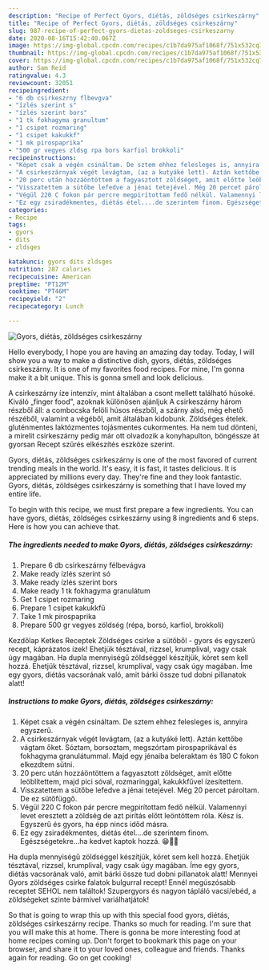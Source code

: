 ```yaml
---
description: "Recipe of Perfect Gyors, diétás, zöldséges csirkeszárny"
title: "Recipe of Perfect Gyors, diétás, zöldséges csirkeszárny"
slug: 987-recipe-of-perfect-gyors-dietas-zoldseges-csirkeszarny
date: 2020-08-16T15:42:40.067Z
image: https://img-global.cpcdn.com/recipes/c1b7da975af1068f/751x532cq70/gyors-dietas-zoldseges-csirkeszarny-recept-foto.jpg
thumbnail: https://img-global.cpcdn.com/recipes/c1b7da975af1068f/751x532cq70/gyors-dietas-zoldseges-csirkeszarny-recept-foto.jpg
cover: https://img-global.cpcdn.com/recipes/c1b7da975af1068f/751x532cq70/gyors-dietas-zoldseges-csirkeszarny-recept-foto.jpg
author: Sam Reid
ratingvalue: 4.3
reviewcount: 32051
recipeingredient:
- "6 db csirkeszrny flbevgva"
- "ízlés szerint s"
- "ízlés szerint bors"
- "1 tk fokhagyma granultum"
- "1 csipet rozmaring"
- "1 csipet kakukkf"
- "1 mk pirospaprika"
- "500 gr vegyes zldsg rpa bors karfiol brokkoli"
recipeinstructions:
- "Képet csak a végén csináltam. De sztem ehhez felesleges is, annyira egyszerű."
- "A csirkeszárnyak végét levágtam, (az a kutyáké lett). Aztán kettőbe vágtam őket. Sóztam, borsoztam, megszórtam pirospaprikával és fokhagyma granulátummal. Majd egy jénaiba beleraktam és 180 C fokon elkezdtem sütni."
- "20 perc után hozzáöntöttem a fagyasztott zöldséget, amit előtte leöblítettem, majd pici sóval, rozmaringgal, kakukkfűvel ízesítettem."
- "Visszatettem a sütőbe lefedve a jénai tetejével. Még 20 percet pároltam. De ez sütőfüggő."
- "Végül 220 C fokon pár percre megpirítottam fedő nélkül. Valamennyi levet eresztett a zöldség de azt pirítás előtt leöntöttem róla. Kész is. Egyszerű és gyors, ha épp nincs időd másra."
- "Ez egy zsiradékmentes, diétás étel....de szerintem finom. Egészségetekre...ha kedvet kaptok hozzá. 😁🌹🌷"
categories:
- Recipe
tags:
- gyors
- dits
- zldsges

katakunci: gyors dits zldsges 
nutrition: 287 calories
recipecuisine: American
preptime: "PT12M"
cooktime: "PT46M"
recipeyield: "2"
recipecategory: Lunch

---
```



![Gyors, diétás, zöldséges csirkeszárny](https://img-global.cpcdn.com/recipes/c1b7da975af1068f/751x532cq70/gyors-dietas-zoldseges-csirkeszarny-recept-foto.jpg)

Hello everybody, I hope you are having an amazing day today. Today, I will show you a way to make a distinctive dish, gyors, diétás, zöldséges csirkeszárny. It is one of my favorites food recipes. For mine, I'm gonna make it a bit unique. This is gonna smell and look delicious.

A csirkeszárny íze intenzív, mint általában a csont mellett található húsoké. Kiváló „finger food&#34;, azoknak különösen ajánljuk A csirkeszárny három részből áll: a combocska felöli húsos részből, a szárny alsó, még ehető részéből, valamint a végéből, amit általában kidobunk. Zöldséges ételek. gluténmentes laktózmentes tojásmentes cukormentes. Ha nem tud dönteni, a mirelit csirkeszárny pedig már ott olvadozik a konyhapulton, böngéssze át gyorsan Recept szűrés elkészítés eszköze szerint.

Gyors, diétás, zöldséges csirkeszárny is one of the most favored of current trending meals in the world. It's easy, it is fast, it tastes delicious. It is appreciated by millions every day. They're fine and they look fantastic. Gyors, diétás, zöldséges csirkeszárny is something that I have loved my entire life.


To begin with this recipe, we must first prepare a few ingredients. You can have gyors, diétás, zöldséges csirkeszárny using 8 ingredients and 6 steps. Here is how you can achieve that.

<!--inarticleads1-->

##### The ingredients needed to make Gyors, diétás, zöldséges csirkeszárny:

1. Prepare 6 db csirkeszárny félbevágva
1. Make ready ízlés szerint só
1. Make ready ízlés szerint bors
1. Make ready 1 tk fokhagyma granulátum
1. Get 1 csipet rozmaring
1. Prepare 1 csipet kakukkfű
1. Take 1 mk pirospaprika
1. Prepare 500 gr vegyes zöldség (répa, borsó, karfiol, brokkoli)


Kezdőlap Ketkes Receptek Zöldséges csirke a sütőből - gyors és egyszerű recept, káprázatos ízek! Ehetjük tésztával, rizzsel, krumplival, vagy csak úgy magában. Ha dupla mennyiségű zöldséggel készítjük, köret sem kell hozzá. Ehetjük tésztával, rizzsel, krumplival, vagy csak úgy magában. Íme egy gyors, diétás vacsorának való, amit bárki össze tud dobni pillanatok alatt! 

<!--inarticleads2-->

##### Instructions to make Gyors, diétás, zöldséges csirkeszárny:

1. Képet csak a végén csináltam. De sztem ehhez felesleges is, annyira egyszerű.
1. A csirkeszárnyak végét levágtam, (az a kutyáké lett). Aztán kettőbe vágtam őket. Sóztam, borsoztam, megszórtam pirospaprikával és fokhagyma granulátummal. Majd egy jénaiba beleraktam és 180 C fokon elkezdtem sütni.
1. 20 perc után hozzáöntöttem a fagyasztott zöldséget, amit előtte leöblítettem, majd pici sóval, rozmaringgal, kakukkfűvel ízesítettem.
1. Visszatettem a sütőbe lefedve a jénai tetejével. Még 20 percet pároltam. De ez sütőfüggő.
1. Végül 220 C fokon pár percre megpirítottam fedő nélkül. Valamennyi levet eresztett a zöldség de azt pirítás előtt leöntöttem róla. Kész is. Egyszerű és gyors, ha épp nincs időd másra.
1. Ez egy zsiradékmentes, diétás étel....de szerintem finom. Egészségetekre...ha kedvet kaptok hozzá. 😁🌹🌷


Ha dupla mennyiségű zöldséggel készítjük, köret sem kell hozzá. Ehetjük tésztával, rizzsel, krumplival, vagy csak úgy magában. Íme egy gyors, diétás vacsorának való, amit bárki össze tud dobni pillanatok alatt! Mennyei Gyors zöldséges csirke falatok bulgurral recept! Ennél megúszósabb receptet SEHOL nem találtok! Szupergyors és nagyon tápláló vacsi/ebéd, a zöldségeket szinte bármivel variálhatjátok! 

So that is going to wrap this up with this special food gyors, diétás, zöldséges csirkeszárny recipe. Thanks so much for reading. I'm sure that you will make this at home. There is gonna be more interesting food at home recipes coming up. Don't forget to bookmark this page on your browser, and share it to your loved ones, colleague and friends. Thanks again for reading. Go on get cooking!
